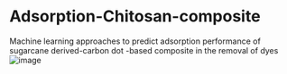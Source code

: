 # Adsorption-Chitosan-composite
Machine learning approaches to predict adsorption performance of sugarcane derived-carbon dot -based composite in the removal of dyes
![image](https://github.com/MominaAnees/Adsorption-Chitosan-composite/assets/144117347/d35f42b9-79bc-4aa2-814d-baf9d043c8c7)

